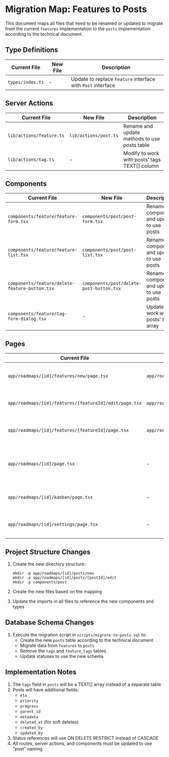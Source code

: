 # Migration Map: Features to Posts

This document maps all files that need to be renamed or updated to migrate from the current `features` implementation to the `posts` implementation according to the technical document.

## Type Definitions

| Current File | New File | Description |
|--------------|----------|-------------|
| `types/index.ts` | - | Update to replace `Feature` interface with `Post` interface |

## Server Actions

| Current File | New File | Description |
|--------------|----------|-------------|
| `lib/actions/feature.ts` | `lib/actions/post.ts` | Rename and update methods to use posts table |
| `lib/actions/tag.ts` | - | Modify to work with posts' tags TEXT[] column |

## Components

| Current File | New File | Description |
|--------------|----------|-------------|
| `components/feature/feature-form.tsx` | `components/post/post-form.tsx` | Rename component and update to use posts |
| `components/feature/feature-list.tsx` | `components/post/post-list.tsx` | Rename component and update to use posts |
| `components/feature/delete-feature-button.tsx` | `components/post/delete-post-button.tsx` | Rename component and update to use posts |
| `components/feature/tag-form-dialog.tsx` | - | Update to work with posts' tags array |

## Pages

| Current File | New File | Description |
|--------------|----------|-------------|
| `app/roadmaps/[id]/features/new/page.tsx` | `app/roadmaps/[id]/posts/new/page.tsx` | Rename page and update to use posts |
| `app/roadmaps/[id]/features/[featureId]/edit/page.tsx` | `app/roadmaps/[id]/posts/[postId]/edit/page.tsx` | Rename page and update to use posts |
| `app/roadmaps/[id]/features/[featureId]/page.tsx` | `app/roadmaps/[id]/posts/[postId]/page.tsx` | Rename page and update to use posts |
| `app/roadmaps/[id]/page.tsx` | - | Update to fetch and display posts instead of features |
| `app/roadmaps/[id]/kanban/page.tsx` | - | Update to use posts for kanban board |
| `app/roadmaps/[id]/settings/page.tsx` | - | Update to work with statuses management |

## Project Structure Changes

1. Create the new directory structure:
   ```
   mkdir -p app/roadmaps/[id]/posts/new
   mkdir -p app/roadmaps/[id]/posts/[postId]/edit
   mkdir -p components/post
   ```

2. Create the new files based on the mapping

3. Update the imports in all files to reference the new components and types

## Database Schema Changes

1. Execute the migration script in `scripts/migrate-to-posts.sql` to:
   - Create the new `posts` table according to the technical document
   - Migrate data from `features` to `posts`
   - Remove the `tags` and `feature_tags` tables
   - Update statuses to use the new schema

## Implementation Notes

1. The `tags` field in `posts` will be a TEXT[] array instead of a separate table
2. Posts will have additional fields:
   - `eta`
   - `priority`
   - `progress`
   - `parent_id`
   - `metadata`
   - `deleted_at` (for soft deletes)
   - `created_by`
   - `updated_by`
3. Status references will use ON DELETE RESTRICT instead of CASCADE
4. All routes, server actions, and components must be updated to use "post" naming 